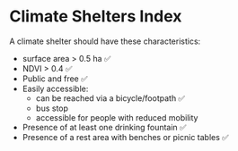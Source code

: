 # Climate Shelters Index
A climate shelter should have these characteristics:
- surface area > 0.5 ha ✅
- NDVI > 0.4 ✅
- Public and free ✅
- Easily accessible:
  - can be reached via a bicycle/footpath ✅
  - bus stop
  - accessible for people with reduced mobility
- Presence of at least one drinking fountain ✅
- Presence of a rest area with benches or picnic tables ✅

